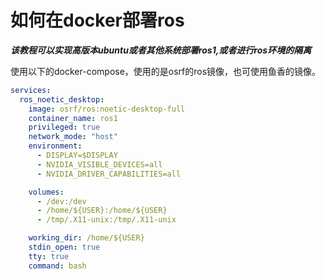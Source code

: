 # 如何在docker部署ros

***该教程可以实现高版本ubuntu或者其他系统部署ros1,或者进行ros环境的隔离***

使用以下的docker-compose，使用的是osrf的ros镜像，也可使用鱼香的镜像。

```yml
services:
  ros_noetic_desktop:
    image: osrf/ros:noetic-desktop-full
    container_name: ros1
    privileged: true
    network_mode: "host"
    environment:
      - DISPLAY=$DISPLAY
      - NVIDIA_VISIBLE_DEVICES=all
      - NVIDIA_DRIVER_CAPABILITIES=all

    volumes:
      - /dev:/dev
      - /home/${USER}:/home/${USER}
      - /tmp/.X11-unix:/tmp/.X11-unix

    working_dir: /home/${USER}
    stdin_open: true
    tty: true
    command: bash
```



